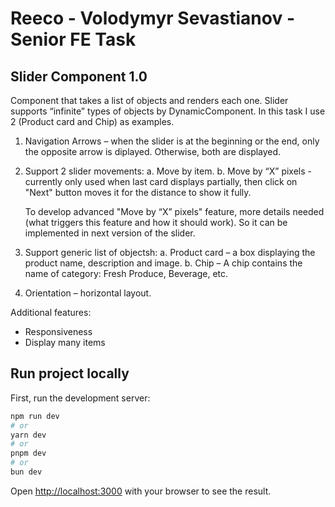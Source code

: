 # Reeco - Volodymyr Sevastianov - Senior FE Task

## Slider Component 1.0

Component that takes a list of objects and renders each one.
Slider supports “infinite” types of objects by DynamicComponent. In this task I use 2 (Product card and Chip) as examples.

1. Navigation Arrows – when the slider is at the beginning or the end, only the opposite arrow is diplayed. Otherwise, both are displayed.
2. Support 2 slider movements:
   a. Move by item.
   b. Move by “X” pixels - currently only used when last card displays partially, then click on "Next" button moves it for the distance to show it fully.

   To develop advanced "Move by “X” pixels" feature, more details needed (what triggers this feature and how it should work). So it can be implemented in next version of the slider.

3. Support generic list of objectsh:
   a. Product card – a box displaying the product name, description and image.
   b. Chip – A chip contains the name of category: Fresh Produce, Beverage, etc.
4. Orientation – horizontal layout.

Additional features:

- Responsiveness
- Display many items

## Run project locally

First, run the development server:

```bash
npm run dev
# or
yarn dev
# or
pnpm dev
# or
bun dev
```

Open [http://localhost:3000](http://localhost:3000) with your browser to see the result.
